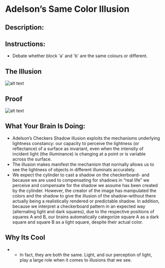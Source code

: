 # Adelson’s Same Color Illusion
## Description:

## Instructions: 

* Debate whether block 'a' and 'b' are the same colours or different. 
 


## The Illusion

![alt text](Adelson1.jpg "'Illusion'")

## Proof

![alt text](Adelson2.jpg "'Proof'")




## What Your Brain Is Doing: 

* Adelson’s Checkers Shadow illusion exploits the mechanisms underlying lightness constancy: our capacity to perceive the lightness (or reflectance) of a surface as invariant, even when the intensity of incident light (the illuminance) is changing at a point or is variable across the surface.
* The illusion makes manifest the mechanism that normally allows us to see the lightness of objects in different illuminats accurately.
* We expect the cylinder to cast a shadow on the checkerboard- and because we are used to compensating for shadows in “real life” we perceive and compensate for the shadow we assume has been created by the cylinder. However, the creator of the image has manipulated the colors and the shadow to give the illusion of the shadow–without there actually being a realistically rendered or predictable shadow. In addition, because we interpret a checkerboard pattern in an expected way (alternating light and dark squares), due to the respective positions of squares A and B, our brains automatically categorize square A as a dark square and square B as a light square, despite their actual color.

## Why Its Cool

* *  In fact, they are both the same. Light, and our perception of light, play a large role when it comes to illusions that we see.

